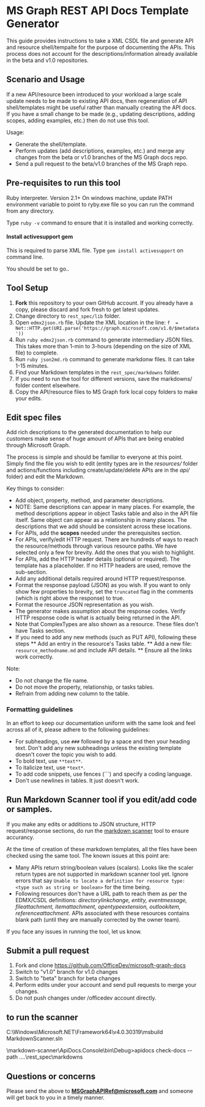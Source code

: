 # MS Graph REST API Docs Template Generator

This guide provides instructions to take a XML CSDL file and generate API and resource shell/tempalte for the purpose of documenting the APIs. This process does not account for the descriptions/information already available in the beta and v1.0 repositories. 

## Scenario and Usage 

If a new API/resource been introduced to your workload <or> a large scale update needs to be made to existing API docs, then regeneration of API shell/templates might be useful rather than manually creating the API docs. If you have a small change to be made (e.g., updating descriptions, adding scopes, adding examples, etc.) then do not use this tool. 

Usage: 

* Generate the shell/template. 
* Perform updates (add descriptions, examples, etc.) and merge any changes from the beta or v1.0 branches of the MS Graph docs repo. 
* Send a pull request to the beta/v1.0 branches of the MS Graph repo. 

## Pre-requisites to run this tool
Ruby interpreter. Version 2.1+
On windows machine, update PATH environment variable to point to ryby.exe file so you can run the command from any directory. 

Type `ruby -v` command to ensure that it is installed and working correctly. 

#### Install activesupport gem
This is required to parse XML file. 
Type `gem install activesupport` on command line. 

You should be set to go.. 


## Tool Setup

1. **Fork** this repository to your own GitHub account. If you already have a copy, please discard and fork fresh to get latest updates. 
1. Change directory to `rest_spec/lib` folder.
1. Open `edmx2json.rb` file. Update the XML location in the line: `	f  = Net::HTTP.get(URI.parse('https://graph.microsoft.com/v1.0/$metadata')) 
`
1. Run `ruby edmx2json.rb` command to generate intermediary JSON files. This takes more than 1-min to 3-hours (depending on the size of XML file) to complete. 
1. Run `ruby json2md.rb` command to generate markdonw files. It can take 1-15 minutes.
1. Find your Markdown templates in the `rest_spec/markdowns` folder. 
1. If you need to run the tool for different versions, save the markdowns/ folder content elsewhere. 
1. Copy the API/resource files to MS Graph fork local copy folders to make your edits. 

## Edit spec files

Add rich descriptions to the generated documentation to help our customers make sense of huge amount of APIs that are being enabled through Microsoft Graph. 

The process is simple and should be familiar to everyone at this point. Simply find the file you wish to edit (entity types are in the *resources/* folder and actions/functions including create/update/delete APIs are in the *api/* folder) and edit the Markdown. 

Key things to consider: 

* Add object, property, method, and parameter descriptions. 
* NOTE: Same descriptions can appear in many places. For example, the method descriptions appear in object Tasks table and also in the API file itself. Same object can appear as a relationship in many places. The descriptions that we add should be consistent across these locations.
* For APIs, add the **scopes** needed under the prerequisites section.
* For APIs, verify/edit HTTP request. There are hundreds of ways to reach the resource/methods through various resource paths. We have selected only a few for brevity. Add the ones that you wish to highlight. 
* For APIs, add the HTTP header details (optional or required). The template has a placeholder. If no HTTP headers are used, remove the sub-section. 
* Add any additional details required around HTTP request/response. 
* Format the response payload (JSON) as you wish. If you want to only show few properties to brevity, set the `truncated` flag in the comments (which is right above the response) to true. 
* Format the resource JSON representation as you wish. 
* The generator makes assumption about the response codes. Verify HTTP response code is what is actually being returned in the API. 
* Note that ComplexTypes are also shown as a resource. These files don't have Tasks section. 
* If you need to add any new methods (such as PUT API), following these steps
** Add an entry in the resource's Tasks table. 
** Add a new file: `resource_methodname.md` and include API details. 
** Ensure all the links work correctly.

Note:
* Do not change the file name. 
* Do not move the property, relationship, or tasks tables. 
* Refrain from adding new column to the table. 


### Formatting guidelines

In an effort to keep our documentation uniform with the same look and feel across all of it, please adhere to the following guidelines:

* For subheadings, use `###` followed by a space and then your heading text. Don't add any new subheadings unless the existing template doesn't cover the topic you wish to add. 
* To bold text, use `**text**`.
* To italicize text, use `*text*`.
* To add code snippets, use fences (```) and specify a coding language.
* Don't use newlines in tables. It just doesn't work.

## Run Markdown Scanner tool if you edit/add code or samples.

If you make any edits or additions to JSON structure, HTTP request/response sections, do run the [markdown scanner](https://github.com/OneDrive/markdown-scanner) tool to ensure accurancy. 

At the time of creation of these markdown templates, all the files have been checked using the same tool. The known issues at this point are: 

* Many APIs return string/boolean values (scalars). Looks like the scaler return types are not supported in markdown scanner tool yet. Ignore errors that say `Unable to locate a definition for resource type: <type such as string or boolean>` for the time being. 
* Following resources don't have a URL path to reach them as per the EDMX/CSDL definitions: _directorylinkchange, entity, eventmessage, fileattachment, itemattachment, opentypeextension, outlookitem, referenceattachment_. APIs associated with these resources contains blank path (until they are manually corrected by the owner team). 

If you face any issues in running the tool, let us know.

## Submit a pull request

1. Fork and clone https://github.com/OfficeDev/microsoft-graph-docs
1. Switch to "v1.0" branch for v1.0 changes
1. Switch to "beta" branch for beta changes 
1. Perform edits under your account and send pull requests to merge your changes. 
1. Do not push changes under /officedev account directly. 


## to run the scanner 

C:\Windows\Microsoft.NET\Framework64\v4.0.30319\msbuild MarkdownScanner.sln 

\markdown-scanner\ApiDocs.Console\bin\Debug>apidocs check-docs --path ..\..\rest_spec\markdowns

## Questions or concerns

Please send the above to **MSGraphAPIRef@microsoft.com** and someone will get back to you in a timely manner.

